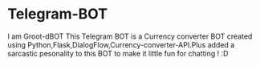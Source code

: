 # Telegram-BOT
I am Groot-dBOT 
This Telegram BOT is a Currency converter BOT created using Python,Flask,DialogFlow,Currency-converter-API.Plus added a sarcastic pesonality to this BOT to make it little fun for chatting ! :D
